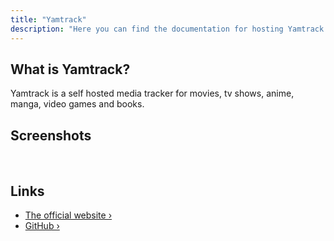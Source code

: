 ```yaml
---
title: "Yamtrack"
description: "Here you can find the documentation for hosting Yamtrack with Coolify."
---
```


<ZoomableImage src="/docs/images/services/yamtrack-logo.webp" />


## What is Yamtrack?
Yamtrack is a self hosted media tracker for movies, tv shows, anime, manga, video games and books.


## Screenshots
<ZoomableImage src="/docs/images/services/yamtrack-screenshots-1.webp" />
<br />
<ZoomableImage src="/docs/images/services/yamtrack-screenshots-2.webp" />


## Links

- [The official website ›](https://github.com/FuzzyGrim/Yamtrack/wiki?utm_source=coolify.io)
- [GitHub ›](https://github.com/FuzzyGrim/Yamtrack?utm_source=coolify.io)